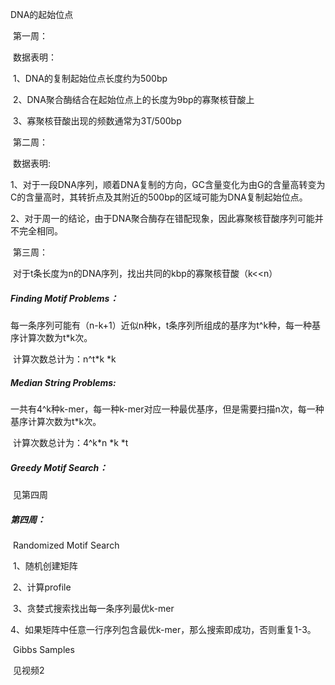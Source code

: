 DNA的起始位点

​	第一周：

​		数据表明：

​			1、DNA的复制起始位点长度约为500bp

​			2、DNA聚合酶结合在起始位点上的长度为9bp的寡聚核苷酸上

​			3、寡聚核苷酸出现的频数通常为3T/500bp

​	第二周：

​		数据表明:

​			1、对于一段DNA序列，顺着DNA复制的方向，GC含量变化为由G的含量高转变为C的含量高时，其转折点及其附近的500bp的区域可能为DNA复制起始位点。

​			2、对于周一的结论，由于DNA聚合酶存在错配现象，因此寡聚核苷酸序列可能并不完全相同。

​	第三周：

​		对于t条长度为n的DNA序列，找出共同的kbp的寡聚核苷酸（k<<n）

##### 		Finding Motif Problems：

​						每一条序列可能有（n-k+1）近似n种k，t条序列所组成的基序为t^k种，每一种基序计算次数为t*k次。

​						计算次数总计为：n^t*k	*k

##### 		Median String Problems:

​						一共有4^k种k-mer，每一种k-mer对应一种最优基序，但是需要扫描n次，每一种基序计算次数为t*k次。

​						计算次数总计为：4^k*n	*k	*t

##### 		Greedy Motif Search：

​						见第四周



##### 	第四周：

​						Randomized Motif Search

​						1、随机创建矩阵

​						2、计算profile

​						3、贪婪式搜索找出每一条序列最优k-mer

​						4、如果矩阵中任意一行序列包含最优k-mer，那么搜索即成功，否则重复1-3。

​						Gibbs Samples

​						见视频2

